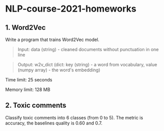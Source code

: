 # NLP-course-2021-homeworks

## 1. Word2Vec
Write a program that trains Word2Vec model. 
>Input: data (string) - cleaned documents without punctuation in one line

>Output: w2v_dict (dict: key (string) - a word from vocabulary, value (numpy array) - the word's embedding)

Time limit: 25 seconds

Memory limit: 128 MB

## 2. Toxic comments
Classify toxic comments into 6 classes (from 0 to 5). The metric is accuracy, the baselines quality is 0.60 and 0.7.
